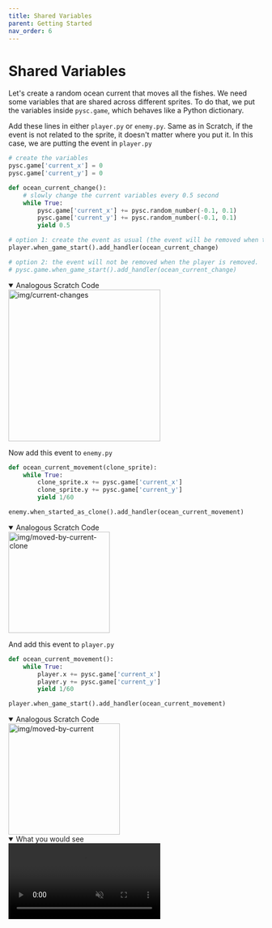 ```yaml
---
title: Shared Variables
parent: Getting Started
nav_order: 6
---
```

# Shared Variables
Let's create a random ocean current that moves all the fishes. We need some variables that are shared across different sprites. To do that, we put the variables inside `pysc.game`, which behaves like a Python dictionary. 

Add these lines in either `player.py` or `enemy.py`. Same as in Scratch, if the event is not related to the sprite, it doesn't matter where you put it. In this case, we are putting the event in `player.py`

```python
# create the variables
pysc.game['current_x'] = 0
pysc.game['current_y'] = 0

def ocean_current_change():
    # slowly change the current variables every 0.5 second
    while True:
        pysc.game['current_x'] += pysc.random_number(-0.1, 0.1)
        pysc.game['current_y'] += pysc.random_number(-0.1, 0.1)
        yield 0.5

# option 1: create the event as usual (the event will be removed when the player is removed)
player.when_game_start().add_handler(ocean_current_change)

# option 2: the event will not be removed when the player is removed.
# pysc.game.when_game_start().add_handler(ocean_current_change)
```
<details open markdown="block">
  <summary>
    Analogous Scratch Code
  </summary>
  <img src="{{ site.cdn_url }}img/current-changes.png" alt="img/current-changes" width="300"/>
</details>


Now add this event to `enemy.py`
```python
def ocean_current_movement(clone_sprite):
    while True:
        clone_sprite.x += pysc.game['current_x'] 
        clone_sprite.y += pysc.game['current_y'] 
        yield 1/60

enemy.when_started_as_clone().add_handler(ocean_current_movement)
```
<details open markdown="block">
  <summary>
    Analogous Scratch Code
  </summary>
  <img src="{{ site.cdn_url }}img/moved-by-current-clone.png" alt="img/moved-by-current-clone" width="200"/>
</details>



And add this event to `player.py`

```python
def ocean_current_movement():
    while True:
        player.x += pysc.game['current_x'] 
        player.y += pysc.game['current_y'] 
        yield 1/60

player.when_game_start().add_handler(ocean_current_movement)
```
<details open markdown="block">
  <summary>
    Analogous Scratch Code
  </summary>
  <img src="{{ site.cdn_url }}img/moved-by-current.png" alt="img/moved-by-current" width="220"/>
</details>

<details open markdown="block">
  <summary>
    What you would see 
  </summary>
  <video autoplay loop muted playsinline style="max-width: 100%;">
    <source src="{{ site.cdn_url }}vid/shared-variable-ocean-current.mp4" type="video/mp4">
    Your browser does not support the video tag.
    </video>    
</details>